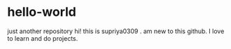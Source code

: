 # hello-world
just another repository 
hi! 
this is supriya0309 . am new to this github. I love to learn and do projects. 
